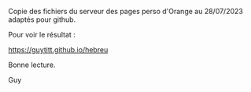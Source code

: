 Copie des fichiers du serveur des pages perso d'Orange au 28/07/2023
adaptés pour github.

Pour voir le résultat :

https://guytitt.github.io/hebreu

Bonne lecture.

Guy


